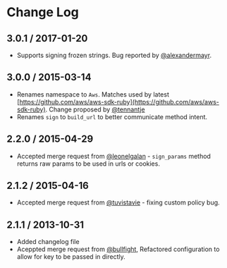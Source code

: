 # Change Log

## 3.0.1 / 2017-01-20

* Supports signing frozen strings. Bug reported by [@alexandermayr](https://github.com/alexandermayr).

## 3.0.0 / 2015-03-14

* Renames namespace to `Aws`. Matches used by latest [https://github.com/aws/aws-sdk-ruby](https://github.com/aws/aws-sdk-ruby).
  Change proposed by [@tennantje](https://github.com/tennantje)
* Renames `sign` to `build_url` to better communicate method intent.

## 2.2.0 / 2015-04-29

* Accepted merge request from [@leonelgalan](https://github.com/leonelgalan) -
  `sign_params` method returns raw params to be used in urls or cookies.

## 2.1.2 / 2015-04-16

* Accepted merge request from [@tuvistavie](https://github.com/tuvistavie) -
  fixing custom policy bug.

## 2.1.1 / 2013-10-31

* Added changelog file
* Aceppted merge request from [@bullfight](https://github.com/bullfight),
  Refactored configuration to allow for key to be passed in directly.

